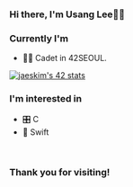 <!--
**e53/e53** is a ✨ _special_ ✨ repository because its `README.md` (this file) appears on your GitHub profile.

Here are some ideas to get you started:

- 🔭 I’m currently working on ...
- 🌱 I’m currently learning ...
- 👯 I’m looking to collaborate on ...
- 🤔 I’m looking for help with ...
- 💬 Ask me about ...
- 📫 How to reach me: ...
- 😄 Pronouns: ...
- ⚡ Fun fact: ...
-->
### Hi there, I'm Usang Lee🙋‍♂️

### Currently I'm
* 👨‍💻 Cadet in 42SEOUL.<br>

[![jaeskim's 42 stats](https://badge42.herokuapp.com/api/stats/ulee?privacyEmail=true)](https://github.com/JaeSeoKim/badge42)
<br>


### I'm interested in
* 🎛 C
* 📲 Swift

<br>

### Thank you for visiting!


